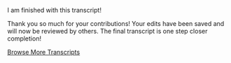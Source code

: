 <a class="button large transcript-finished">I am finished with this transcript!</a>

<div class="show-when-finished">
  <p>Thank you so much for your contributions! Your edits have been saved and will now be reviewed by others. The final transcript is one step closer completion!</p>

  <a href="/" class="button large">Browse More Transcripts</a>
</div>
